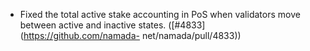 - Fixed the total active stake accounting in PoS when validators move
  between active and inactive states. ([\#4833](https://github.com/namada-
  net/namada/pull/4833))